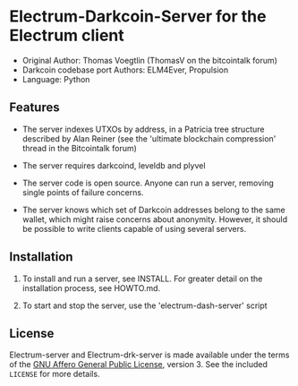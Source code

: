 Electrum-Darkcoin-Server for the Electrum client
=========================================

  * Original Author: Thomas Voegtlin (ThomasV on the bitcointalk forum)
  * Darkcoin codebase port Authors: ELM4Ever, Propulsion
  * Language: Python

Features
--------

  * The server indexes UTXOs by address, in a Patricia tree structure
    described by Alan Reiner (see the 'ultimate blockchain
    compression' thread in the Bitcointalk forum)

  * The server requires darkcoind, leveldb and plyvel

  * The server code is open source. Anyone can run a server, removing
    single points of failure concerns.

  * The server knows which set of Darkcoin addresses belong to the same
    wallet, which might raise concerns about anonymity. However, it
    should be possible to write clients capable of using several
    servers.

Installation
------------

  1. To install and run a server, see INSTALL. For greater
     detail on the installation process, see HOWTO.md.

  2. To start and stop the server, use the 'electrum-dash-server' script



License
-------

Electrum-server and Electrum-drk-server is made available under the terms of the [GNU Affero General
Public License](http://www.gnu.org/licenses/agpl.html), version 3. See the 
included `LICENSE` for more details.
